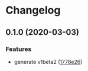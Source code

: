# Changelog

## 0.1.0 (2020-03-03)


### Features

* generate v1beta2 ([1778e26](https://www.github.com/googleapis/python-memcache/commit/1778e269897de7b5a5108c784d3bd4d1a93d96d6))
